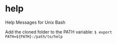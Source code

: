 # help
Help Messages for Unix Bash

Add the cloned folder to the PATH variable:
`$ export PATH=${PATH}:/path/to/help`
